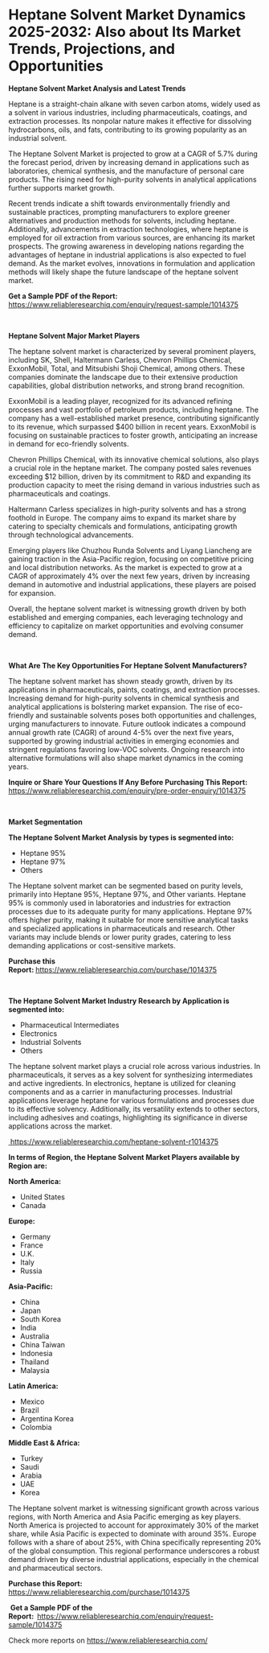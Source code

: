 <p><h1>Heptane Solvent Market Dynamics 2025-2032: Also about Its Market Trends, Projections, and Opportunities</h1></p><p><strong>Heptane Solvent Market Analysis and Latest Trends</strong></p>
<p><p>Heptane is a straight-chain alkane with seven carbon atoms, widely used as a solvent in various industries, including pharmaceuticals, coatings, and extraction processes. Its nonpolar nature makes it effective for dissolving hydrocarbons, oils, and fats, contributing to its growing popularity as an industrial solvent.</p><p>The Heptane Solvent Market is projected to grow at a CAGR of 5.7% during the forecast period, driven by increasing demand in applications such as laboratories, chemical synthesis, and the manufacture of personal care products. The rising need for high-purity solvents in analytical applications further supports market growth.</p><p>Recent trends indicate a shift towards environmentally friendly and sustainable practices, prompting manufacturers to explore greener alternatives and production methods for solvents, including heptane. Additionally, advancements in extraction technologies, where heptane is employed for oil extraction from various sources, are enhancing its market prospects. The growing awareness in developing nations regarding the advantages of heptane in industrial applications is also expected to fuel demand. As the market evolves, innovations in formulation and application methods will likely shape the future landscape of the heptane solvent market.</p></p>
<p><strong>Get a Sample PDF of the Report:&nbsp;</strong> <a href="https://www.reliableresearchiq.com/enquiry/request-sample/1014375?utm_campaign=3206&utm_medium=2&utm_source=Github&utm_content=ia&utm_term=06032025&utm_id=heptane-solvent">https://www.reliableresearchiq.com/enquiry/request-sample/1014375</a></p>
<p>&nbsp;</p>
<p><strong>Heptane Solvent Major Market Players</strong></p>
<p><p>The heptane solvent market is characterized by several prominent players, including SK, Shell, Haltermann Carless, Chevron Phillips Chemical, ExxonMobil, Total, and Mitsubishi Shoji Chemical, among others. These companies dominate the landscape due to their extensive production capabilities, global distribution networks, and strong brand recognition.</p><p>ExxonMobil is a leading player, recognized for its advanced refining processes and vast portfolio of petroleum products, including heptane. The company has a well-established market presence, contributing significantly to its revenue, which surpassed $400 billion in recent years. ExxonMobil is focusing on sustainable practices to foster growth, anticipating an increase in demand for eco-friendly solvents.</p><p>Chevron Phillips Chemical, with its innovative chemical solutions, also plays a crucial role in the heptane market. The company posted sales revenues exceeding $12 billion, driven by its commitment to R&D and expanding its production capacity to meet the rising demand in various industries such as pharmaceuticals and coatings.</p><p>Haltermann Carless specializes in high-purity solvents and has a strong foothold in Europe. The company aims to expand its market share by catering to specialty chemicals and formulations, anticipating growth through technological advancements.</p><p>Emerging players like Chuzhou Runda Solvents and Liyang Liancheng are gaining traction in the Asia-Pacific region, focusing on competitive pricing and local distribution networks. As the market is expected to grow at a CAGR of approximately 4% over the next few years, driven by increasing demand in automotive and industrial applications, these players are poised for expansion.</p><p>Overall, the heptane solvent market is witnessing growth driven by both established and emerging companies, each leveraging technology and efficiency to capitalize on market opportunities and evolving consumer demand.</p></p>
<p>&nbsp;</p>
<p><strong>What Are The Key Opportunities For Heptane Solvent Manufacturers?</strong></p>
<p><p>The heptane solvent market has shown steady growth, driven by its applications in pharmaceuticals, paints, coatings, and extraction processes. Increasing demand for high-purity solvents in chemical synthesis and analytical applications is bolstering market expansion. The rise of eco-friendly and sustainable solvents poses both opportunities and challenges, urging manufacturers to innovate. Future outlook indicates a compound annual growth rate (CAGR) of around 4-5% over the next five years, supported by growing industrial activities in emerging economies and stringent regulations favoring low-VOC solvents. Ongoing research into alternative formulations will also shape market dynamics in the coming years.</p></p>
<p><strong>Inquire or Share Your Questions If Any Before Purchasing This Report:</strong> <a href="https://www.reliableresearchiq.com/enquiry/pre-order-enquiry/1014375?utm_campaign=3206&utm_medium=2&utm_source=Github&utm_content=ia&utm_term=06032025&utm_id=heptane-solvent">https://www.reliableresearchiq.com/enquiry/pre-order-enquiry/1014375</a></p>
<p>&nbsp;</p>
<p><strong>Market Segmentation</strong></p>
<p><strong>The Heptane Solvent Market Analysis by types is segmented into:</strong></p>
<p><ul><li>Heptane 95%</li><li>Heptane 97%</li><li>Others</li></ul></p>
<p><p>The Heptane solvent market can be segmented based on purity levels, primarily into Heptane 95%, Heptane 97%, and Other variants. Heptane 95% is commonly used in laboratories and industries for extraction processes due to its adequate purity for many applications. Heptane 97% offers higher purity, making it suitable for more sensitive analytical tasks and specialized applications in pharmaceuticals and research. Other variants may include blends or lower purity grades, catering to less demanding applications or cost-sensitive markets.</p></p>
<p><strong>Purchase this Report:&nbsp;</strong><a href="https://www.reliableresearchiq.com/purchase/1014375?utm_campaign=3206&utm_medium=2&utm_source=Github&utm_content=ia&utm_term=06032025&utm_id=heptane-solvent">https://www.reliableresearchiq.com/purchase/1014375</a></p>
<p>&nbsp;</p>
<p><strong>The Heptane Solvent Market Industry Research by Application is segmented into:</strong></p>
<p><ul><li>Pharmaceutical Intermediates</li><li>Electronics</li><li>Industrial Solvents</li><li>Others</li></ul></p>
<p><p>The heptane solvent market plays a crucial role across various industries. In pharmaceuticals, it serves as a key solvent for synthesizing intermediates and active ingredients. In electronics, heptane is utilized for cleaning components and as a carrier in manufacturing processes. Industrial applications leverage heptane for various formulations and processes due to its effective solvency. Additionally, its versatility extends to other sectors, including adhesives and coatings, highlighting its significance in diverse applications across the market.</p></p>
<p><a href="https://www.reliableresearchiq.com/heptane-solvent-r1014375?utm_campaign=3206&utm_medium=2&utm_source=Github&utm_content=ia&utm_term=06032025&utm_id=heptane-solvent">&nbsp;https://www.reliableresearchiq.com/heptane-solvent-r1014375</a></p>
<p><strong>In terms of Region, the Heptane Solvent Market Players available by Region are:</strong></p>
<p>
    <p> <strong> North America: </strong>
        <ul>
            <li>United States</li>
            <li>Canada</li>
        </ul>
        </p> 
    <p> <strong> Europe: </strong>
        <ul>
            <li>Germany</li>
            <li>France</li>
            <li>U.K.</li>
            <li>Italy</li>
            <li>Russia</li>
        </ul>
        </p> 
    <p> <strong> Asia-Pacific: </strong>
        <ul>
            <li>China</li>
            <li>Japan</li>
            <li>South Korea</li>
            <li>India</li>
            <li>Australia</li>
            <li>China Taiwan</li>
            <li>Indonesia</li>
            <li>Thailand</li>
            <li>Malaysia</li>
        </ul>
        </p> 
    <p> <strong> Latin America: </strong>
        <ul>
            <li>Mexico</li>
            <li>Brazil</li>
            <li>Argentina Korea</li>
            <li>Colombia</li>
        </ul>
        </p> 
    <p> <strong> Middle East & Africa: </strong>
        <ul>
            <li>Turkey</li>
            <li>Saudi</li>
            <li>Arabia</li>
            <li>UAE</li>
            <li>Korea</li>
        </ul>
    </p>
    </p>
<p><p>The Heptane solvent market is witnessing significant growth across various regions, with North America and Asia Pacific emerging as key players. North America is projected to account for approximately 30% of the market share, while Asia Pacific is expected to dominate with around 35%. Europe follows with a share of about 25%, with China specifically representing 20% of the global consumption. This regional performance underscores a robust demand driven by diverse industrial applications, especially in the chemical and pharmaceutical sectors.</p></p>
<p><strong>Purchase this Report: </strong><a href="https://www.reliableresearchiq.com/purchase/1014375?utm_campaign=3206&utm_medium=2&utm_source=Github&utm_content=ia&utm_term=06032025&utm_id=heptane-solvent">https://www.reliableresearchiq.com/purchase/1014375</a></p>
<p>&nbsp;<strong>Get a Sample PDF of the Report:&nbsp;&nbsp;</strong><a href="https://www.reliableresearchiq.com/enquiry/request-sample/1014375?utm_campaign=3206&utm_medium=2&utm_source=Github&utm_content=ia&utm_term=06032025&utm_id=heptane-solvent">https://www.reliableresearchiq.com/enquiry/request-sample/1014375</a></p>
<p><strong></strong></p>
<p>Check more reports on <a href="https://www.reliableresearchiq.com/?utm_campaign=3206&utm_medium=2&utm_source=Github&utm_content=ia&utm_term=06032025&utm_id=heptane-solvent">https://www.reliableresearchiq.com/</a></p>